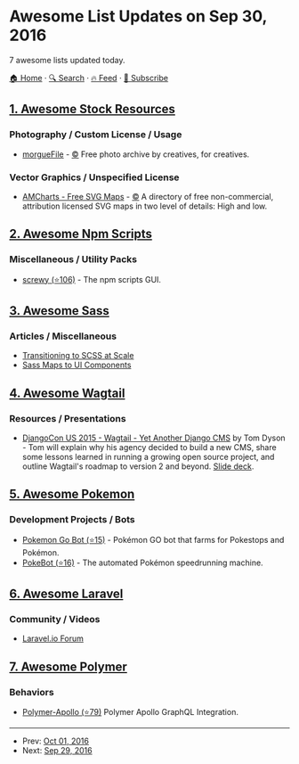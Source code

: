 # Awesome List Updates on Sep 30, 2016

7 awesome lists updated today.

[🏠 Home](/README.md) · [🔍 Search](https://test.trackawesomelist.com/search/) · [🔥 Feed](https://test.trackawesomelist.com/feed.xml) · [📮 Subscribe](https://trackawesomelist.us17.list-manage.com/subscribe?u=d2f0117aa829c83a63ec63c2f&id=36a103854c)



## [1. Awesome Stock Resources](/content/neutraltone/awesome-stock-resources/README.md)

### Photography / Custom License / Usage

*   [morgueFile](https://morguefile.com/) - [:copyright:](https://morguefile.com/terms) Free photo archive by creatives, for creatives.

### Vector Graphics / Unspecified License

*   [AMCharts - Free SVG Maps](https://www.amcharts.com/svg-maps/) - [:copyright:](https://creativecommons.org/licenses/by-nc/4.0/) A directory of free non-commercial, attribution licensed SVG maps in two level of details: High and low.

## [2. Awesome Npm Scripts](/content/RyanZim/awesome-npm-scripts/README.md)

### Miscellaneous / Utility Packs

*   [screwy (⭐106)](https://github.com/samueleaton/screwy) - The npm scripts GUI.

## [3. Awesome Sass](/content/Famolus/awesome-sass/README.md)

### Articles / Miscellaneous

*   [Transitioning to SCSS at Scale](https://codeascraft.com/2015/02/02/transitioning-to-scss-at-scale/)
*   [Sass Maps to UI Components](https://blog.prototypr.io/sass-maps-to-ui-components-f14e1f34412e#.9zt0s0rxt)

## [4. Awesome Wagtail](/content/springload/awesome-wagtail/README.md)

### Resources / Presentations

*   [DjangoCon US 2015 - Wagtail - Yet Another Django CMS](https://www.youtube.com/watch?v=6j0NVq6g4FE) by Tom Dyson - Tom will explain why his agency decided to build a new CMS, share some lessons learned in running a growing open source project, and outline Wagtail's roadmap to version 2 and beyond. [Slide deck](https://speakerdeck.com/tomdyson/wagtail-yet-another-cms-djangocon-us-2015).

## [5. Awesome Pokemon](/content/tobiasbueschel/awesome-pokemon/README.md)

### Development Projects / Bots

*   [Pokemon Go Bot (⭐15)](https://github.com/Hrithikd/Pokemon-Go-Bot-Working-Hack-API) - Pokémon GO bot that farms for Pokestops and Pokémon.
*   [PokeBot (⭐16)](https://github.com/akbaryahya/PokeBot) - The automated Pokémon speedrunning machine.

## [6. Awesome Laravel](/content/chiraggude/awesome-laravel/README.md)

### Community / Videos

*   [Laravel.io Forum](http://laravel.io/forum)

## [7. Awesome Polymer](/content/Granze/awesome-polymer/README.md)

### Behaviors

*   [Polymer-Apollo (⭐79)](https://github.com/aruntk/polymer-apollo) Polymer Apollo GraphQL Integration.

---

- Prev: [Oct 01, 2016](/content/2016/10/01/README.md)
- Next: [Sep 29, 2016](/content/2016/09/29/README.md)
